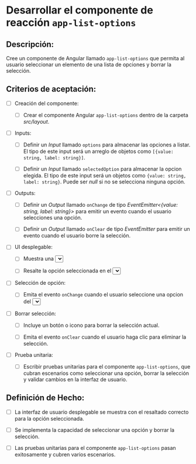 # Desarrollar el componente de reacción `app-list-options`

## Descripción:

Cree un componente de Angular llamado `app-list-options` que permita al usuario seleccionar un elemento de una lista de opciones y borrar la selección.

## Criterios de aceptación:

- [ ] Creación del componente:

     - [ ] Crear el componente Angular `app-list-options` dentro de la carpeta _src/layout_.

- [ ] Inputs:

     - [ ] Definir un _Input_ llamado `options` para almacenar las opciones a listar. El tipo de este input será un arreglo de objetos como `[{value: string, label: string}]`.

     - [ ] Definir un _Input_ llamado `selectedOption` para almacenar la opcion elegida. El tipo de este input será un objetos como `{value: string, label: string}`. Puede ser _null_ si no se selecciona ninguna opción.

- [ ] Outputs:

     - [ ] Definir un _Output_ llamado `onChange` de tipo _EventEmitter<{value: string, label: string}>_ para emitir un evento cuando el usuario selecciones una opción.
     
     - [ ] Definir un _Output_ llamado `onClear` de tipo _EventEmitter_ para emitir un evento cuando el usuario borre la selección.

- [ ] UI desplegable:

     - [ ] Muestra una [_<select>_](https://developer.mozilla.org/en-US/docs/Web/HTML/Element/select) para listar opciones proporcionadas.

     - [ ] Resalte la opción seleccionada en el _<select>_.

- [ ] Selección de opción:

     - [ ] Emita el evento `onChange` cuando el usuario seleccione una opcion del _<select>_.

- [ ] Borrar selección:

     - [ ] Incluye un botón o icono para borrar la selección actual.

     - [ ] Emita el evento `onClear` cuando el usuario haga clic para eliminar la selección.

- [ ] Prueba unitaria:

     - [ ] Escribir pruebas unitarias para el componente `app-list-options`, que cubran escenarios como seleccionar una opción, borrar la selección y validar cambios en la interfaz de usuario.

## Definición de Hecho:

- [ ] La interfaz de usuario desplegable se muestra con el resaltado correcto para la opción seleccionada.

- [ ] Se implementa la capacidad de seleccionar una opción y borrar la selección.

- [ ] Las pruebas unitarias para el componente `app-list-options` pasan exitosamente y cubren varios escenarios.
